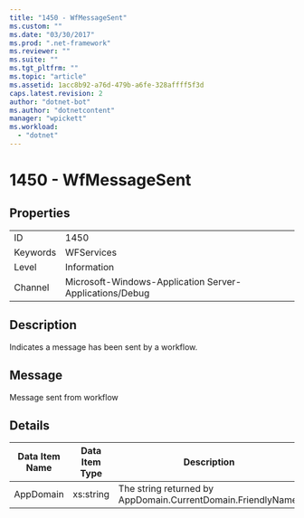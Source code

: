 ```yaml
---
title: "1450 - WfMessageSent"
ms.custom: ""
ms.date: "03/30/2017"
ms.prod: ".net-framework"
ms.reviewer: ""
ms.suite: ""
ms.tgt_pltfrm: ""
ms.topic: "article"
ms.assetid: 1acc8b92-a76d-479b-a6fe-328affff5f3d
caps.latest.revision: 2
author: "dotnet-bot"
ms.author: "dotnetcontent"
manager: "wpickett"
ms.workload: 
  - "dotnet"
---
```

# 1450 - WfMessageSent
## Properties  

|||  
|-|-|  
|ID|1450|  
|Keywords|WFServices|  
|Level|Information|  
|Channel|Microsoft-Windows-Application Server-Applications/Debug|  

## Description  
 Indicates a message has been sent by a workflow.  

## Message  
 Message sent from workflow  

## Details  


| Data Item Name | Data Item Type |                         Description                          |
|----------------|----------------|--------------------------------------------------------------|
|   AppDomain    |   xs:string    | The string returned by AppDomain.CurrentDomain.FriendlyName. |


